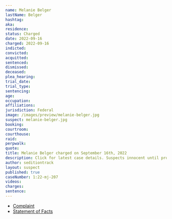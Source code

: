 ```yaml
---
name: Melanie Belger
lastName: Belger
hashtag:
aka:
residence:
status: Charged
date: 2022-09-16
charged: 2022-09-16
indicted:
convicted:
acquitted:
sentenced:
dismissed:
deceased:
plea_hearing:
trial_date:
trial_type:
sentencing:
age:
occupation:
affiliations:
jurisdiction: Federal
image: /images/preview/melanie-belger.jpg
suspect: melanie-belger.jpg
booking:
courtroom:
courthouse:
raid:
perpwalk:
quote:
title: Melanie Belger charged on September 16th, 2022
description: Click for latest case details. Suspects innocent until proven guilty.
author: seditiontrack
layout: suspect
published: true
caseNumber: 1:22-mj-207
videos:
charges:
sentence:
---
```


- [Complaint](https://www.justice.gov/usao-dc/case-multi-defendant/file/1537996/download)
- [Statement of Facts](https://www.justice.gov/usao-dc/case-multi-defendant/file/1538001/download)
